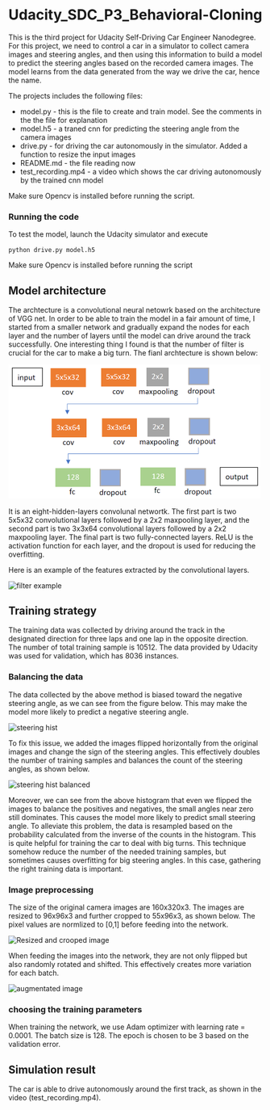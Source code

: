 # Udacity_SDC_P3_Behavioral-Cloning

[//]: # (Image References)
[image1]: ./images/Architecture.PNG "architecture"
[image2]: ./images/resizing_and_cropping.png "Resized and crooped image"
[image3]: ./images/steering_hist.png "steering hist"
[image4]: ./images/steering_hist_flipped.png "steering hist balanced"
[image5]: ./images/augmentation.png "augmentated image"
[image6]: ./images/filter.png "filter example"

This is the third project for Udacity Self-Driving Car Engineer Nanodegree. For this project, we need to control a car in a simulator to collect camera images and steering angles, and then using this information to build a model to predict the steering angles based on the recorded camera images. The model learns from the data generated from the way we drive the car, hence the name.

The projects includes the following files:
* model.py - this is the file to create and train model. See the comments in the the file for explanation  
* model.h5 - a traned cnn for predicting the steering angle from the camera images 
* drive.py - for driving the car autonomously in the simulator. Added a function to resize the input images
* README.md - the file reading now
* test_recording.mp4 - a video which shows the car driving autonomously by the trained cnn model

Make sure Opencv is installed before running the script.

### Running the code
To test the model, launch the Udacity simulator and execute
```
python drive.py model.h5
```
Make sure Opencv is installed before running the script

## Model architecture
The archtecture is a convolutional neural netowrk based on the architecture of VGG net. In order to be able to train the model in a fair amount of time, I started from a smaller network and gradually expand the nodes for each layer and the number of layers until the model can drive around the track successfully. One interesting thing I found is that the number of filter is crucial for the car to make a big turn. The fianl archtecture is shown below:

<img src="./images/Architecture.PNG" width=500/>

It is an eight-hidden-layers convolunal networtk. The first part is two 5x5x32 convolutional layers followed by a 2x2 maxpooling layer, and the second part is two 3x3x64 convolutional layers followed by a 2x2 maxpooling layer. The final part is two fully-connected layers. ReLU is the activation function for each layer, and the dropout is used for reducing the overfitting. 

Here is an example of the features extracted by the convolutional layers.

![][image6]

## Training strategy
The training data was collected by driving around the track in the designated direction for three laps and one lap in the opposite direction. The number of total training sample is 10512. The data provided by Udacity was used for validation, which has 8036 instances.

### Balancing the data
The data collected by the above method is biased toward the negative steering angle, as we can see from the figure below. This may make the model more likely to predict a negative steering angle.

![][image3]

To fix this issue, we added the images flipped horizontally from the original images and change the sign of the steering angles. This effectively doubles the number of training samples and balances the count of the steering angles, as shown below.

![][image4]

Moreover, we can see from the above histogram that even we flipped the images to balance the positives and negatives, the small angles near zero still dominates. This causes the model more likely to predict small steering angle. To alleviate this problem, the data is resampled based on the probability calculated from the inverse of the counts in the histogram.  This is quite helpful for training the car to deal with big turns. This technique somehow reduce the number of the needed training samples, but sometimes causes overfitting for big steering angles. In this case, gathering the right training data is important.

### Image preprocessing 
The size of the original camera images are 160x320x3. The images are resized to 96x96x3 and further cropped to 55x96x3, as shown below. The pixel values are normlized to [0,1] before feeding into the network.

![][image2]

When feeding the images into the network, they are not only flipped but also randomly rotated and shifted. This effectively creates more variation for each batch.

![][image5]

### choosing the training parameters
When training the network, we use Adam optimizer with learning rate = 0.0001. The batch size is 128. The epoch is chosen to be 3 based on the validation error. 

## Simulation result
The car is able to drive autonomously around the first track, as shown in the video (test_recording.mp4). 





